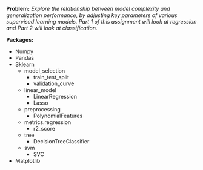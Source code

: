 **Problem:** *Explore the relationship between model complexity and generalization performance, by adjusting key parameters of various supervised learning models. Part 1 of this assignment will look at regression and Part 2 will look at classification.*

**Packages:**
  * Numpy
  * Pandas
  * Sklearn
    * model_selection
      * train_test_split
      * validation_curve
    * linear_model
      * LinearRegression
      * Lasso
    * preprocessing
      * PolynomialFeatures
    * metrics.regression
      * r2_score
    * tree
      * DecisionTreeClassifier
    * svm
      * SVC
  * Matplotlib
